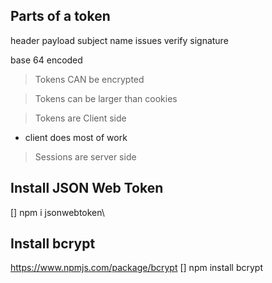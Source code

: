 ## Parts of a token

header
payload
subject
name
issues
verify signature

base 64 encoded

> Tokens CAN be encrypted

> Tokens can be larger than cookies

> Tokens are Client side

- client does most of work

> Sessions are server side

## Install JSON Web Token

[] npm i jsonwebtoken\

## Install bcrypt

https://www.npmjs.com/package/bcrypt
[] npm install bcrypt
